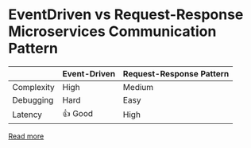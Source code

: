 # EventDriven vs Request-Response Microservices Communication Pattern

|            | Event-Driven | Request-Response Pattern |
|------------|--------------|--------------------------|
| Complexity | High         | Medium                   |
| Debugging  | Hard         | Easy                     |
| Latency    | :+1: Good    | High                     |

[Read more](https://medium.com/wix-engineering/event-driven-architecture-5-pitfalls-to-avoid-b3ebf885bdb1)
